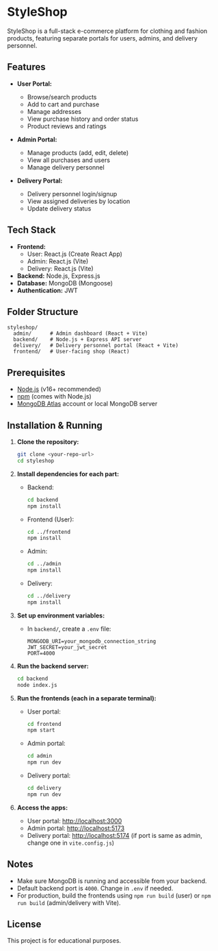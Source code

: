 # StyleShop

StyleShop is a full-stack e-commerce platform for clothing and fashion products, featuring separate portals for users, admins, and delivery personnel.

## Features

- **User Portal:**  
  - Browse/search products  
  - Add to cart and purchase  
  - Manage addresses  
  - View purchase history and order status  
  - Product reviews and ratings

- **Admin Portal:**  
  - Manage products (add, edit, delete)  
  - View all purchases and users  
  - Manage delivery personnel

- **Delivery Portal:**  
  - Delivery personnel login/signup  
  - View assigned deliveries by location  
  - Update delivery status

## Tech Stack

- **Frontend:**  
  - User: React.js (Create React App)  
  - Admin: React.js (Vite)  
  - Delivery: React.js (Vite)
- **Backend:** Node.js, Express.js
- **Database:** MongoDB (Mongoose)
- **Authentication:** JWT

## Folder Structure

```
styleshop/
  admin/      # Admin dashboard (React + Vite)
  backend/    # Node.js + Express API server
  delivery/   # Delivery personnel portal (React + Vite)
  frontend/   # User-facing shop (React)
```

## Prerequisites

- [Node.js](https://nodejs.org/) (v16+ recommended)
- [npm](https://www.npmjs.com/) (comes with Node.js)
- [MongoDB Atlas](https://www.mongodb.com/cloud/atlas) account or local MongoDB server

## Installation & Running

1. **Clone the repository:**
   ```sh
   git clone <your-repo-url>
   cd styleshop
   ```

2. **Install dependencies for each part:**
   - Backend:
     ```sh
     cd backend
     npm install
     ```
   - Frontend (User):
     ```sh
     cd ../frontend
     npm install
     ```
   - Admin:
     ```sh
     cd ../admin
     npm install
     ```
   - Delivery:
     ```sh
     cd ../delivery
     npm install
     ```

3. **Set up environment variables:**  
   - In `backend/`, create a `.env` file:
     ```
     MONGODB_URI=your_mongodb_connection_string
     JWT_SECRET=your_jwt_secret
     PORT=4000
     ```

4. **Run the backend server:**
   ```sh
   cd backend
   node index.js
   ```

5. **Run the frontends (each in a separate terminal):**
   - User portal:
     ```sh
     cd frontend
     npm start
     ```
   - Admin portal:
     ```sh
     cd admin
     npm run dev
     ```
   - Delivery portal:
     ```sh
     cd delivery
     npm run dev
     ```

6. **Access the apps:**
   - User portal: [http://localhost:3000](http://localhost:3000)
   - Admin portal: [http://localhost:5173](http://localhost:5173)
   - Delivery portal: [http://localhost:5174](http://localhost:5174) (if port is same as admin, change one in `vite.config.js`)

## Notes

- Make sure MongoDB is running and accessible from your backend.
- Default backend port is `4000`. Change in `.env` if needed.
- For production, build the frontends using `npm run build` (user) or `npm run build` (admin/delivery with Vite).

## License

This project is for educational purposes.